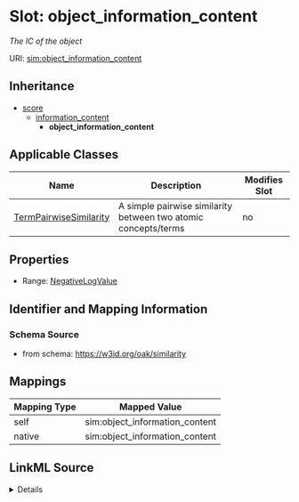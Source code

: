 

# Slot: object_information_content


_The IC of the object_





URI: [sim:object_information_content](https://w3id.org/linkml/similarity/object_information_content)




## Inheritance

* [score](score.md)
    * [information_content](information_content.md)
        * **object_information_content**






## Applicable Classes

| Name | Description | Modifies Slot |
| --- | --- | --- |
| [TermPairwiseSimilarity](TermPairwiseSimilarity.md) | A simple pairwise similarity between two atomic concepts/terms |  no  |







## Properties

* Range: [NegativeLogValue](NegativeLogValue.md)





## Identifier and Mapping Information







### Schema Source


* from schema: https://w3id.org/oak/similarity




## Mappings

| Mapping Type | Mapped Value |
| ---  | ---  |
| self | sim:object_information_content |
| native | sim:object_information_content |




## LinkML Source

<details>
```yaml
name: object_information_content
description: The IC of the object
from_schema: https://w3id.org/oak/similarity
rank: 1000
is_a: information_content
alias: object_information_content
domain_of:
- TermPairwiseSimilarity
range: NegativeLogValue

```
</details>